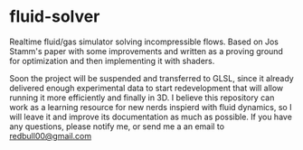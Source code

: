 fluid-solver
============

Realtime fluid/gas simulator solving incompressible flows. Based on Jos Stamm's paper with some improvements and written as a proving ground for optimization and then implementing it with shaders.

Soon the project will be suspended and transferred to GLSL, since it already delivered enough experimental data to start redevelopment that will allow running it more efficiently and finally in 3D. I believe this repository can work as a learning resource for new nerds inspierd with fluid dynamics, so I will leave it and improve its documentation as much as possible.
If you have any questions, please notify me, or send me a an email to redbull00@gmail.com
